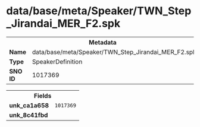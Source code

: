 <h1>data/base/meta/Speaker/TWN_Step_Jirandai_MER_F2.spk</h1><table><tr><th colspan="100%">Metadata</th></tr><tr><td><b>Name</b></td><td>data/base/meta/Speaker/TWN_Step_Jirandai_MER_F2.spk</td></tr><tr><td><b>Type</b></td><td>SpeakerDefinition</td></tr><tr><td><b>SNO ID</b></td><td>1017369</td></tr></table>

<table><tr><th colspan="100%">Fields</th></tr><tr><td><b>unk_ca1a658</b></td><td><code>1017369</code></td></tr><tr><td><b>unk_8c41fbd</b></td><td></td></tr></table>

